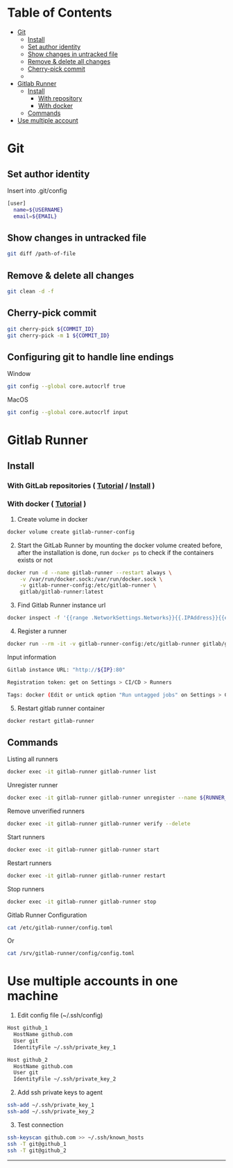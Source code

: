 # Table of Contents

- [Git](#git)
  - [Install](https://linuxconfig.org/install-git-in-linux-redhat-8)
  - [Set author identity](#set-author-identity)
  - [Show changes in untracked file](#show-changes-in-untracked-file)
  - [Remove & delete all changes](#remove--delete-all-changes)
  - [Cherry-pick commit](#cherry-pick-commit)
  - []()
- [Gitlab Runner](#gitlab-runner)
  - [Install](#install)
    - [With repository](#with-gitlab-repositories--tutorial--install)
    - [With docker](#with-docker--tutorial)
  - [Commands](#commands)
- [Use multiple account](#use-multiple-accounts-in-one-machine)

# Git

## Set author identity

Insert into .git/config

```bash
[user]
  name=${USERNAME}
  email=${EMAIL}
```

## Show changes in untracked file

```bash
git diff /path-of-file
```

## Remove & delete all changes

```bash
git clean -d -f
```

## Cherry-pick commit

```bash
git cherry-pick ${COMMIT_ID}
git cherry-pick -m 1 ${COMMIT_ID}
```

## Configuring git to handle line endings

Window

```bash
git config --global core.autocrlf true
```

MacOS

```bash
git config --global core.autocrlf input
```

# Gitlab Runner

## Install

### With GitLab repositories ( [Tutorial](https://www.youtube.com/watch?v=G8ZONHOTAQk&ab_channel=ValentinDespa) / [Install](https://docs.gitlab.com/runner/install/linux-repository.html) )

### With docker ( [Tutorial](https://www.youtube.com/watch?v=JLdPiq0owUM&ab_channel=Raaviblog) )

1. Create volume in docker

```bash
docker volume create gitlab-runner-config
```

2. Start the GitLab Runner by mounting the docker volume created before,
   after the installation is done, run `docker ps` to check if the containers exists or not

```bash
docker run -d --name gitlab-runner --restart always \
    -v /var/run/docker.sock:/var/run/docker.sock \
    -v gitlab-runner-config:/etc/gitlab-runner \
    gitlab/gitlab-runner:latest
```

3. Find Gitlab Runner instance url

```bash
docker inspect -f '{{range .NetworkSettings.Networks}}{{.IPAddress}}{{end}}' ${CONTAINER_ID_GITLAB}
```

4. Register a runner

```bash
docker run --rm -it -v gitlab-runner-config:/etc/gitlab-runner gitlab/gitlab-runner register
```

Input information

```bash
Gitlab instance URL: "http://${IP}:80"

Registration token: get on Settings > CI/CD > Runners

Tags: docker (Edit or untick option "Run untagged jobs" on Settings > CI/CD > Runners > Edit runner)
```

5. Restart gitlab runner container

```bash
docker restart gitlab-runner
```

## Commands

Listing all runners

```bash
docker exec -it gitlab-runner gitlab-runner list
```

Unregister runner

```bash
docker exec -it gitlab-runner gitlab-runner unregister --name ${RUNNER_ID}
```

Remove unverified runners

```bash
docker exec -it gitlab-runner gitlab-runner verify --delete
```

Start runners

```bash
docker exec -it gitlab-runner gitlab-runner start
```

Restart runners

```bash
docker exec -it gitlab-runner gitlab-runner restart
```

Stop runners

```bash
docker exec -it gitlab-runner gitlab-runner stop
```

Gitlab Runner Configuration

```bash
cat /etc/gitlab-runner/config.toml
```

Or

```bash
cat /srv/gitlab-runner/config/config.toml
```

# Use multiple accounts in one machine

1. Edit config file (~/.ssh/config)

```bash
Host github_1
  HostName github.com
  User git
  IdentityFile ~/.ssh/private_key_1

Host github_2
  HostName github.com
  User git
  IdentityFile ~/.ssh/private_key_2
```

2. Add ssh private keys to agent

```bash
ssh-add ~/.ssh/private_key_1
ssh-add ~/.ssh/private_key_2
```

3. Test connection

```bash
ssh-keyscan github.com >> ~/.ssh/known_hosts
ssh -T git@github_1
ssh -T git@github_2
```

---
